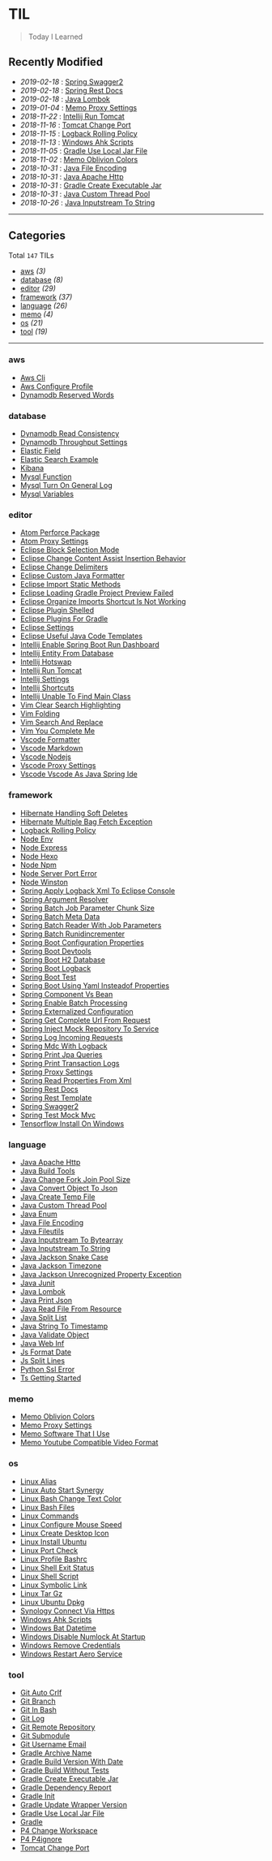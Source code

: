 # TIL

> Today I Learned

## Recently Modified

- *2019-02-18* : [Spring Swagger2](framework/spring-swagger2.md)
- *2019-02-18* : [Spring Rest Docs](framework/spring-rest-docs.md)
- *2019-02-18* : [Java Lombok](language/java-lombok.md)
- *2019-01-04* : [Memo Proxy Settings](memo/memo-proxy-settings.md)
- *2018-11-22* : [Intellij Run Tomcat](editor/intellij-run-tomcat.md)
- *2018-11-16* : [Tomcat Change Port](tool/tomcat-change-port.md)
- *2018-11-15* : [Logback Rolling Policy](framework/logback-rolling-policy.md)
- *2018-11-13* : [Windows Ahk Scripts](os/windows-ahk-scripts.md)
- *2018-11-05* : [Gradle Use Local Jar File](tool/gradle-use-local-jar-file.md)
- *2018-11-02* : [Memo Oblivion Colors](memo/memo-oblivion-colors.md)
- *2018-10-31* : [Java File Encoding](language/java-file-encoding.md)
- *2018-10-31* : [Java Apache Http](language/java-apache-http.md)
- *2018-10-31* : [Gradle Create Executable Jar](tool/gradle-create-executable-jar.md)
- *2018-10-31* : [Java Custom Thread Pool](language/java-custom-thread-pool.md)
- *2018-10-26* : [Java Inputstream To String](language/java-inputstream-to-string.md)

----

## Categories

Total `147` TILs

- [aws](#aws) *(3)*
- [database](#database) *(8)*
- [editor](#editor) *(29)*
- [framework](#framework) *(37)*
- [language](#language) *(26)*
- [memo](#memo) *(4)*
- [os](#os) *(21)*
- [tool](#tool) *(19)*

----

### aws

- [Aws Cli](aws/aws-cli.md)
- [Aws Configure Profile](aws/aws-configure-profile.md)
- [Dynamodb Reserved Words](aws/dynamodb-reserved-words.md)

### database

- [Dynamodb Read Consistency](database/dynamodb-read-consistency.md)
- [Dynamodb Throughput Settings](database/dynamodb-throughput-settings.md)
- [Elastic Field](database/elastic-field.md)
- [Elastic Search Example](database/elastic-search-example.md)
- [Kibana](database/kibana.md)
- [Mysql Function](database/mysql-function.md)
- [Mysql Turn On General Log](database/mysql-turn-on-general-log.md)
- [Mysql Variables](database/mysql-variables.md)

### editor

- [Atom Perforce Package](editor/atom-perforce-package.md)
- [Atom Proxy Settings](editor/atom-proxy-settings.md)
- [Eclipse Block Selection Mode](editor/eclipse-block-selection-mode.md)
- [Eclipse Change Content Assist Insertion Behavior](editor/eclipse-change-content-assist-insertion-behavior.md)
- [Eclipse Change Delimiters](editor/eclipse-change-delimiters.md)
- [Eclipse Custom Java Formatter](editor/eclipse-custom-java-formatter.md)
- [Eclipse Import Static Methods](editor/eclipse-import-static-methods.md)
- [Eclipse Loading Gradle Project Preview Failed](editor/eclipse-loading-gradle-project-preview-failed.md)
- [Eclipse Organize Imports Shortcut Is Not Working](editor/eclipse-organize-imports-shortcut-is-not-working.md)
- [Eclipse Plugin Shelled](editor/eclipse-plugin-shelled.md)
- [Eclipse Plugins For Gradle](editor/eclipse-plugins-for-gradle.md)
- [Eclipse Settings](editor/eclipse-settings.md)
- [Eclipse Useful Java Code Templates](editor/eclipse-useful-java-code-templates.md)
- [Intellij Enable Spring Boot Run Dashboard](editor/intellij-enable-spring-boot-run-dashboard.md)
- [Intellij Entity From Database](editor/intellij-entity-from-database.md)
- [Intellij Hotswap](editor/intellij-hotswap.md)
- [Intellij Run Tomcat](editor/intellij-run-tomcat.md)
- [Intellij Settings](editor/intellij-settings.md)
- [Intellij Shortcuts](editor/intellij-shortcuts.md)
- [Intellij Unable To Find Main Class](editor/intellij-unable-to-find-main-class.md)
- [Vim Clear Search Highlighting](editor/vim-clear-search-highlighting.md)
- [Vim Folding](editor/vim-folding.md)
- [Vim Search And Replace](editor/vim-search-and-replace.md)
- [Vim You Complete Me](editor/vim-you-complete-me.md)
- [Vscode Formatter](editor/vscode-formatter.md)
- [Vscode Markdown](editor/vscode-markdown.md)
- [Vscode Nodejs](editor/vscode-nodejs.md)
- [Vscode Proxy Settings](editor/vscode-proxy-settings.md)
- [Vscode Vscode As Java Spring Ide](editor/vscode-vscode-as-java-spring-ide.md)

### framework

- [Hibernate Handling Soft Deletes](framework/hibernate-handling-soft-deletes.md)
- [Hibernate Multiple Bag Fetch Exception](framework/hibernate-multiple-bag-fetch-exception.md)
- [Logback Rolling Policy](framework/logback-rolling-policy.md)
- [Node Env](framework/node-env.md)
- [Node Express](framework/node-express.md)
- [Node Hexo](framework/node-hexo.md)
- [Node Npm](framework/node-npm.md)
- [Node Server Port Error](framework/node-server-port-error.md)
- [Node Winston](framework/node-winston.md)
- [Spring Apply Logback Xml To Eclipse Console](framework/spring-apply-logback-xml-to-eclipse-console.md)
- [Spring Argument Resolver](framework/spring-argument-resolver.md)
- [Spring Batch Job Parameter Chunk Size](framework/spring-batch-job-parameter-chunk-size.md)
- [Spring Batch Meta Data](framework/spring-batch-meta-data.md)
- [Spring Batch Reader With Job Parameters](framework/spring-batch-reader-with-job-parameters.md)
- [Spring Batch Runidincrementer](framework/spring-batch-runidincrementer.md)
- [Spring Boot Configuration Properties](framework/spring-boot-configuration-properties.md)
- [Spring Boot Devtools](framework/spring-boot-devtools.md)
- [Spring Boot H2 Database](framework/spring-boot-H2-database.md)
- [Spring Boot Logback](framework/spring-boot-logback.md)
- [Spring Boot Test](framework/spring-boot-test.md)
- [Spring Boot Using Yaml Insteadof Properties](framework/spring-boot-using-yaml-insteadof-properties.md)
- [Spring Component Vs Bean](framework/spring-component-vs-bean.md)
- [Spring Enable Batch Processing](framework/spring-enable-batch-processing.md)
- [Spring Externalized Configuration](framework/spring-externalized-configuration.md)
- [Spring Get Complete Url From Request](framework/spring-get-complete-url-from-request.md)
- [Spring Inject Mock Repository To Service](framework/spring-inject-mock-repository-to-service.md)
- [Spring Log Incoming Requests](framework/spring-log-incoming-requests.md)
- [Spring Mdc With Logback](framework/spring-mdc-with-logback.md)
- [Spring Print Jpa Queries](framework/spring-print-jpa-queries.md)
- [Spring Print Transaction Logs](framework/spring-print-transaction-logs.md)
- [Spring Proxy Settings](framework/spring-proxy-settings.md)
- [Spring Read Properties From Xml](framework/spring-read-properties-from-xml.md)
- [Spring Rest Docs](framework/spring-rest-docs.md)
- [Spring Rest Template](framework/spring-rest-template.md)
- [Spring Swagger2](framework/spring-swagger2.md)
- [Spring Test Mock Mvc](framework/spring-test-mock-mvc.md)
- [Tensorflow Install On Windows](framework/tensorflow-install-on-windows.md)

### language

- [Java Apache Http](language/java-apache-http.md)
- [Java Build Tools](language/java-build-tools.md)
- [Java Change Fork Join Pool Size](language/java-change-fork-join-pool-size.md)
- [Java Convert Object To Json](language/java-convert-object-to-json.md)
- [Java Create Temp File](language/java-create-temp-file.md)
- [Java Custom Thread Pool](language/java-custom-thread-pool.md)
- [Java Enum](language/java-enum.md)
- [Java File Encoding](language/java-file-encoding.md)
- [Java Fileutils](language/java-fileutils.md)
- [Java Inputstream To Bytearray](language/java-inputstream-to-bytearray.md)
- [Java Inputstream To String](language/java-inputstream-to-string.md)
- [Java Jackson Snake Case](language/java-jackson-snake-case.md)
- [Java Jackson Timezone](language/java-jackson-timezone.md)
- [Java Jackson Unrecognized Property Exception](language/java-jackson-unrecognized-property-exception.md)
- [Java Junit](language/java-junit.md)
- [Java Lombok](language/java-lombok.md)
- [Java Print Json](language/java-print-json.md)
- [Java Read File From Resource](language/java-read-file-from-resource.md)
- [Java Split List](language/java-split-list.md)
- [Java String To Timestamp](language/java-string-to-timestamp.md)
- [Java Validate Object](language/java-validate-object.md)
- [Java Web Inf](language/java-web-inf.md)
- [Js Format Date](language/js-format-date.md)
- [Js Split Lines](language/js-split-lines.md)
- [Python Ssl Error](language/python-ssl-error.md)
- [Ts Getting Started](language/ts-getting-started.md)

### memo

- [Memo Oblivion Colors](memo/memo-oblivion-colors.md)
- [Memo Proxy Settings](memo/memo-proxy-settings.md)
- [Memo Software That I Use](memo/memo-software-that-I-use.md)
- [Memo Youtube Compatible Video Format](memo/memo-youtube-compatible-video-format.md)

### os

- [Linux Alias](os/linux-alias.md)
- [Linux Auto Start Synergy](os/linux-auto-start-synergy.md)
- [Linux Bash Change Text Color](os/linux-bash-change-text-color.md)
- [Linux Bash Files](os/linux-bash-files.md)
- [Linux Commands](os/linux-commands.md)
- [Linux Configure Mouse Speed](os/linux-configure-mouse-speed.md)
- [Linux Create Desktop Icon](os/linux-create-desktop-icon.md)
- [Linux Install Ubuntu](os/linux-install-ubuntu.md)
- [Linux Port Check](os/linux-port-check.md)
- [Linux Profile Bashrc](os/linux-profile-bashrc.md)
- [Linux Shell Exit Status](os/linux-shell-exit-status.md)
- [Linux Shell Script](os/linux-shell-script.md)
- [Linux Symbolic Link](os/linux-symbolic-link.md)
- [Linux Tar Gz](os/linux-tar-gz.md)
- [Linux Ubuntu Dpkg](os/linux-ubuntu-dpkg.md)
- [Synology Connect Via Https](os/synology-connect-via-https.md)
- [Windows Ahk Scripts](os/windows-ahk-scripts.md)
- [Windows Bat Datetime](os/windows-bat-datetime.md)
- [Windows Disable Numlock At Startup](os/windows-disable-numlock-at-startup.md)
- [Windows Remove Credentials](os/windows-remove-credentials.md)
- [Windows Restart Aero Service](os/windows-restart-aero-service.md)

### tool

- [Git Auto Crlf](tool/git-auto-crlf.md)
- [Git Branch](tool/git-branch.md)
- [Git In Bash](tool/git-in-bash.md)
- [Git Log](tool/git-log.md)
- [Git Remote Repository](tool/git-remote-repository.md)
- [Git Submodule](tool/git-submodule.md)
- [Git Username Email](tool/git-username-email.md)
- [Gradle Archive Name](tool/gradle-archive-name.md)
- [Gradle Build Version With Date](tool/gradle-build-version-with-date.md)
- [Gradle Build Without Tests](tool/gradle-build-without-tests.md)
- [Gradle Create Executable Jar](tool/gradle-create-executable-jar.md)
- [Gradle Dependency Report](tool/gradle-dependency-report.md)
- [Gradle Init](tool/gradle-init.md)
- [Gradle Update Wrapper Version](tool/gradle-update-wrapper-version.md)
- [Gradle Use Local Jar File](tool/gradle-use-local-jar-file.md)
- [Gradle](tool/gradle.md)
- [P4 Change Workspace](tool/p4-change-workspace.md)
- [P4 P4ignore](tool/p4-p4ignore.md)
- [Tomcat Change Port](tool/tomcat-change-port.md)
